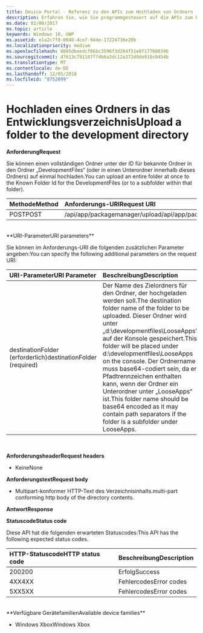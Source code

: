 ```yaml
---
title: Device Portal - Referenz zu den APIs zum Hochladen von Ordnern
description: Erfahren Sie, wie Sie programmgesteuert auf die APIs zum Hochladen von Ordnern zugreifen.
ms.date: 02/08/2017
ms.topic: article
keywords: Windows 10, UWP
ms.assetid: e1a2c7f0-0040-4ce7-94de-17224736e20b
ms.localizationpriority: medium
ms.openlocfilehash: 0805dbeedcf66bc3596f3d284f51e8f177608396
ms.sourcegitcommit: d7613c791107f74b6a3dc12a372d9de916c0454b
ms.translationtype: MT
ms.contentlocale: de-DE
ms.lasthandoff: 12/05/2018
ms.locfileid: "8752099"
---
```

# <a name="upload-a-folder-to-the-development-directory"></a><span data-ttu-id="908be-104">Hochladen eines Ordners in das Entwicklungsverzeichnis</span><span class="sxs-lookup"><span data-stu-id="908be-104">Upload a folder to the development directory</span></span>

**<span data-ttu-id="908be-105">Anforderung</span><span class="sxs-lookup"><span data-stu-id="908be-105">Request</span></span>**

<span data-ttu-id="908be-106">Sie können einen vollständigen Ordner unter der ID für bekannte Ordner in den Ordner „DevelopmentFiles“ (oder in einen Unterordner innerhalb dieses Ordners) auf einmal hochladen.</span><span class="sxs-lookup"><span data-stu-id="908be-106">You can upload an entire folder at once to the Known Folder Id for the DevelopmentFiles (or to a subfolder within that folder).</span></span>

<span data-ttu-id="908be-107">Methode</span><span class="sxs-lookup"><span data-stu-id="908be-107">Method</span></span>      | <span data-ttu-id="908be-108">Anforderungs-URI</span><span class="sxs-lookup"><span data-stu-id="908be-108">Request URI</span></span>
:------     | :------
<span data-ttu-id="908be-109">POST</span><span class="sxs-lookup"><span data-stu-id="908be-109">POST</span></span> | <span data-ttu-id="908be-110">/api/app/packagemanager/upload</span><span class="sxs-lookup"><span data-stu-id="908be-110">/api/app/packagemanager/upload</span></span> 
<br />
**<span data-ttu-id="908be-111">URI-Parameter</span><span class="sxs-lookup"><span data-stu-id="908be-111">URI parameters</span></span>**

<span data-ttu-id="908be-112">Sie können im Anforderungs-URI die folgenden zusätzlichen Parameter angeben:</span><span class="sxs-lookup"><span data-stu-id="908be-112">You can specify the following additional parameters on the request URI:</span></span>

<span data-ttu-id="908be-113">URI-Parameter</span><span class="sxs-lookup"><span data-stu-id="908be-113">URI Parameter</span></span>      | <span data-ttu-id="908be-114">Beschreibung</span><span class="sxs-lookup"><span data-stu-id="908be-114">Description</span></span>
:------     | :-----
<span data-ttu-id="908be-115">destinationFolder (erforderlich)</span><span class="sxs-lookup"><span data-stu-id="908be-115">destinationFolder  (required)</span></span> | <span data-ttu-id="908be-116">Der Name des Zielordners für den Ordner, der hochgeladen werden soll.</span><span class="sxs-lookup"><span data-stu-id="908be-116">The destination folder name of the folder to be uploaded.</span></span> <span data-ttu-id="908be-117">Dieser Ordner wird unter „d:\developmentfiles\LooseApps“ auf der Konsole gespeichert.</span><span class="sxs-lookup"><span data-stu-id="908be-117">This folder will be placed under d:\developmentfiles\LooseApps on the console.</span></span> <span data-ttu-id="908be-118">Der Ordnername muss base64-codiert sein, da er Pfadtrennzeichen enthalten kann, wenn der Ordner ein Unterordner unter „LooseApps“ ist.</span><span class="sxs-lookup"><span data-stu-id="908be-118">This folder name should be base64 encoded as it may contain path separators if the folder is a subfolder under LooseApps.</span></span>
<br />

**<span data-ttu-id="908be-119">Anforderungsheader</span><span class="sxs-lookup"><span data-stu-id="908be-119">Request headers</span></span>**

- <span data-ttu-id="908be-120">Keine</span><span class="sxs-lookup"><span data-stu-id="908be-120">None</span></span>

**<span data-ttu-id="908be-121">Anforderungstext</span><span class="sxs-lookup"><span data-stu-id="908be-121">Request body</span></span>**

- <span data-ttu-id="908be-122">Multipart-konformer HTTP-Text des Verzeichnisinhalts.</span><span class="sxs-lookup"><span data-stu-id="908be-122">multi-part conforming http body of the directory contents.</span></span>

**<span data-ttu-id="908be-123">Antwort</span><span class="sxs-lookup"><span data-stu-id="908be-123">Response</span></span>**

**<span data-ttu-id="908be-124">Statuscode</span><span class="sxs-lookup"><span data-stu-id="908be-124">Status code</span></span>**

<span data-ttu-id="908be-125">Diese API hat die folgenden erwarteten Statuscodes:</span><span class="sxs-lookup"><span data-stu-id="908be-125">This API has the following expected status codes.</span></span>

<span data-ttu-id="908be-126">HTTP-Statuscode</span><span class="sxs-lookup"><span data-stu-id="908be-126">HTTP status code</span></span>      | <span data-ttu-id="908be-127">Beschreibung</span><span class="sxs-lookup"><span data-stu-id="908be-127">Description</span></span>
:------     | :-----
<span data-ttu-id="908be-128">200</span><span class="sxs-lookup"><span data-stu-id="908be-128">200</span></span> | <span data-ttu-id="908be-129">Erfolg</span><span class="sxs-lookup"><span data-stu-id="908be-129">Success</span></span>
<span data-ttu-id="908be-130">4XX</span><span class="sxs-lookup"><span data-stu-id="908be-130">4XX</span></span> | <span data-ttu-id="908be-131">Fehlercodes</span><span class="sxs-lookup"><span data-stu-id="908be-131">Error codes</span></span>
<span data-ttu-id="908be-132">5XX</span><span class="sxs-lookup"><span data-stu-id="908be-132">5XX</span></span> | <span data-ttu-id="908be-133">Fehlercodes</span><span class="sxs-lookup"><span data-stu-id="908be-133">Error codes</span></span>
<br />
**<span data-ttu-id="908be-134">Verfügbare Gerätefamilien</span><span class="sxs-lookup"><span data-stu-id="908be-134">Available device families</span></span>**

* <span data-ttu-id="908be-135">Windows Xbox</span><span class="sxs-lookup"><span data-stu-id="908be-135">Windows Xbox</span></span>

